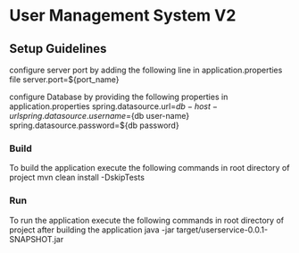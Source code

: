 # User Management System V2

## Setup Guidelines
configure server port by adding the following line in application.properties file
server.port=${port_name}

configure Database by providing the following properties in application.properties
spring.datasource.url=${db-host-url}
spring.datasource.username=${db user-name}
spring.datasource.password=${db password}

### Build
To build the application execute the following commands in root directory of project
mvn clean install -DskipTests

### Run
To run the application execute the following commands in root directory of project after building the application
java -jar target/userservice-0.0.1-SNAPSHOT.jar 
